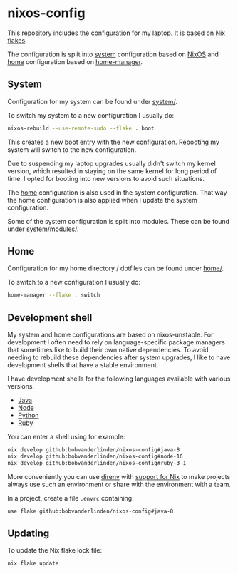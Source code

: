 # nixos-config

This repository includes the configuration for my laptop. It is based on [Nix flakes](https://nixos.wiki/wiki/Flakes).

The configuration is split into [system](#system) configuration based on [NixOS](https://nixos.org/) and [home](#home) configuration based on [home-manager](https://github.com/nix-community/home-manager#home-manager-using-nix).

## System

Configuration for my system can be found under [system/](system/).

To switch my system to a new configuration I usually do:

```sh
nixos-rebuild --use-remote-sudo --flake . boot
```

This creates a new boot entry with the new configuration. Rebooting my system will switch to the new configuration.

Due to suspending my laptop upgrades usually didn't switch my kernel version, which resulted in staying on the same kernel for long period of time. I opted for booting into new versions to avoid such situations.

The [home](#home) configuration is also used in the system configuration. That way the home configuration is also applied when I update the system configuration.

Some of the system configuration is split into modules. These can be found under [system/modules/](system/modules/).

## Home

Configuration for my home directory / dotfiles can be found under [home/](home/).

To switch to a new configuration I usually do:

```sh
home-manager --flake . switch
```

## Development shell

My system and home configurations are based on nixos-unstable. For development I often need to rely on language-specific package managers that sometimes like to build their own native dependencies. To avoid needing to rebuild these dependencies after system upgrades, I like to have development shells that have a stable environment.

I have development shells for the following languages available with various versions:

- [Java](dev-shells/java.nix)
- [Node](dev-shells/node.nix)
- [Python](dev-shells/python.nix)
- [Ruby](dev-shells/ruby.nix)

You can enter a shell using for example:

```sh
nix develop github:bobvanderlinden/nixos-config#java-8
nix develop github:bobvanderlinden/nixos-config#node-16
nix develop github:bobvanderlinden/nixos-config#ruby-3_1
```

More conveniently you can use [direnv](https://direnv.net/) with [support for Nix](https://github.com/nix-community/nix-direnv) to make projects always use such an environment or share with the environment with a team.

In a project, create a file `.envrc` containing:

```sh
use flake github:bobvanderlinden/nixos-config#java-8
```

## Updating

To update the Nix flake lock file:

```sh
nix flake update
```
